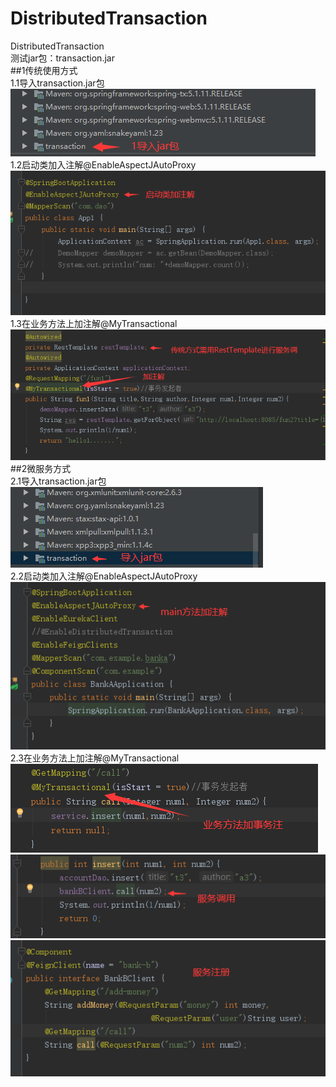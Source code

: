 # DistributedTransaction  
DistributedTransaction  
测试jar包：transaction.jar  
##1传统使用方式  
1.1导入transaction.jar包  
![Image text](https://github.com/awuawu/DistributedTransaction/blob/master/src/main/resources/static/img/jar1.png)  
1.2启动类加入注解@EnableAspectJAutoProxy  
![Image text](https://github.com/awuawu/DistributedTransaction/blob/master/src/main/resources/static/img/main1.png)  
1.3在业务方法上加注解@MyTransactional  
![Image text](https://github.com/awuawu/DistributedTransaction/blob/master/src/main/resources/static/img/service1.png)  
##2微服务方式  
2.1导入transaction.jar包  
![Image text](https://github.com/awuawu/DistributedTransaction/blob/master/src/main/resources/static/img/jar2.png)  
2.2启动类加入注解@EnableAspectJAutoProxy  
![Image text](https://github.com/awuawu/DistributedTransaction/blob/master/src/main/resources/static/img/main2.png)  
2.3在业务方法上加注解@MyTransactional  
![Image text](https://github.com/awuawu/DistributedTransaction/blob/master/src/main/resources/static/img/service21.png)  
![Image text](https://github.com/awuawu/DistributedTransaction/blob/master/src/main/resources/static/img/service22.png)  
![Image text](https://github.com/awuawu/DistributedTransaction/blob/master/src/main/resources/static/img/service23.png)  
